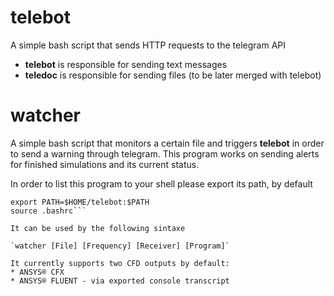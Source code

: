 # telebot
A simple bash script that sends HTTP requests to the telegram API

* **telebot** is responsible for sending text messages
* **teledoc** is responsible for sending files (to be later merged with telebot)

# watcher
A simple bash script that monitors a certain file and triggers **telebot** in order to send a warning through telegram. This program works on sending alerts for finished simulations and its current status.

In order to list this program to your shell please export its path, by default

```git clone https://github.com/dgeneratioN/telebot
export PATH=$HOME/telebot:$PATH
source .bashrc```

It can be used by the following sintaxe

`watcher [File] [Frequency] [Receiver] [Program]`

It currently supports two CFD outputs by default:
* ANSYS® CFX
* ANSYS® FLUENT - via exported console transcript
